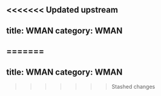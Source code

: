 <<<<<<< Updated upstream
---
title: WMAN
category: WMAN
---
=======
---
title: WMAN
category: WMAN
---
>>>>>>> Stashed changes
